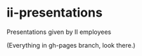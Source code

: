 ii-presentations
================

Presentations given by II employees

(Everything in gh-pages branch, look there.)
